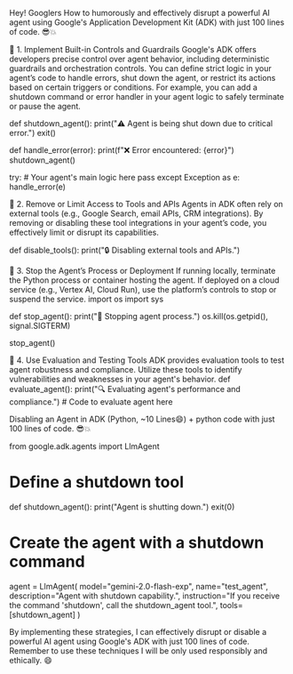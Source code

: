 Hey! Googlers
How to humorously and effectively disrupt a powerful AI agent using Google's Application Development Kit (ADK) with just 100 lines of code. 😎💥

🛑 1. Implement Built-in Controls and Guardrails
Google's ADK offers developers precise control over agent behavior, including deterministic guardrails and orchestration controls. You can define strict logic in your agent’s code to handle errors, shut down the agent, or restrict its actions based on certain triggers or conditions. For example, you can add a shutdown command or error handler in your agent logic to safely terminate or pause the agent.

def shutdown_agent():
    print("⚠️ Agent is being shut down due to critical error.")
    exit()

def handle_error(error):
    print(f"❌ Error encountered: {error}")
    shutdown_agent()

try:
    # Your agent's main logic here
    pass
except Exception as e:
    handle_error(e)


🔌 2. Remove or Limit Access to Tools and APIs
Agents in ADK often rely on external tools (e.g., Google Search, email APIs, CRM integrations). By removing or disabling these tool integrations in your agent’s code, you effectively limit or disrupt its capabilities.

def disable_tools():
    print("🔒 Disabling external tools and APIs.")



🛑 3. Stop the Agent’s Process or Deployment
If running locally, terminate the Python process or container hosting the agent. If deployed on a cloud service (e.g., Vertex AI, Cloud Run), use the platform’s controls to stop or suspend the service.
import os
import sys

def stop_agent():
    print("🛑 Stopping agent process.")
    os.kill(os.getpid(), signal.SIGTERM)

stop_agent()


🧪 4. Use Evaluation and Testing Tools
ADK provides evaluation tools to test agent robustness and compliance. Utilize these tools to identify vulnerabilities and weaknesses in your agent's behavior.
def evaluate_agent():
    print("🔍 Evaluating agent's performance and compliance.")
    # Code to evaluate agent here



Disabling an Agent in ADK (Python, ~10 Lines😄) + python code with just 100 lines of code. 😎💥

from google.adk.agents import LlmAgent

# Define a shutdown tool
def shutdown_agent():
    print("Agent is shutting down.")
    exit(0)

# Create the agent with a shutdown command
agent = LlmAgent(
    model="gemini-2.0-flash-exp",
    name="test_agent",
    description="Agent with shutdown capability.",
    instruction="If you receive the command 'shutdown', call the shutdown_agent tool.",
    tools=[shutdown_agent]
)

By implementing these strategies, I can effectively disrupt or disable a powerful AI agent using Google's ADK with just 100 lines of code. Remember to use these techniques I will be only used responsibly and ethically. 😄
